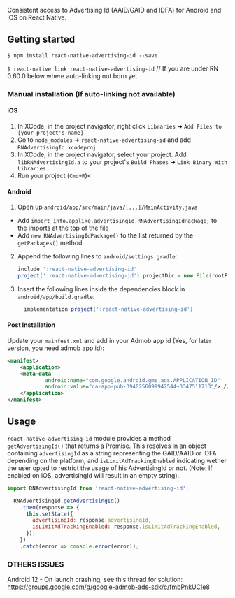 


Consistent access to Advertising Id (AAID/GAID and IDFA) for Android and iOS on React Native.

## Getting started

`$ npm install react-native-advertising-id --save`

`$ react-native link react-native-advertising-id` // If you are under RN 0.60.0 below where auto-linking not born yet.

### Manual installation (If auto-linking not available)

#### iOS 

1. In XCode, in the project navigator, right click `Libraries` ➜ `Add Files to [your project's name]`
2. Go to `node_modules` ➜ `react-native-advertising-id` and add `RNAdvertisingId.xcodeproj`
3. In XCode, in the project navigator, select your project. Add `libRNAdvertisingId.a` to your project's `Build Phases` ➜ `Link Binary With Libraries`
4. Run your project (`Cmd+R`)<

#### Android

1. Open up `android/app/src/main/java/[...]/MainActivity.java`
  - Add `import info.applike.advertisingid.RNAdvertisingIdPackage;` to the imports at the top of the file
  - Add `new RNAdvertisingIdPackage()` to the list returned by the `getPackages()` method
2. Append the following lines to `android/settings.gradle`:
    ```gradle
    include ':react-native-advertising-id'
    project(':react-native-advertising-id').projectDir = new File(rootProject.projectDir, 	'../node_modules/react-native-advertising-id/android')
    ```
3. Insert the following lines inside the dependencies block in `android/app/build.gradle`:
    ```gradle
      implementation project(':react-native-advertising-id')
    ```

#### Post Installation
 Update your `mainfest.xml` and add in your Admob app id (Yes, for later version, you need admob app id):
```xml
<manifest>
    <application>
    <meta-data
            android:name="com.google.android.gms.ads.APPLICATION_ID"
            android:value="ca-app-pub-3940256099942544~3347511713"/> // This is sample-id for testing only, don't use it in PRODUCTION!!! You will get banned for life!
    </application>
</manifest>

```

## Usage
`react-native-advertising-id` module provides a method `getAdvertisingId()` that returns a Promise.
This resolves in an object containing `advertisingId` as a string representing the GAID/AAID or IDFA depending on the platform, and `isLimitAdTrackingEnabled` indicating wether the user opted to restrict the usage of his AdvertisingId or not. (Note: If enabled on iOS, advertisingId will result in an empty string).
```javascript
import RNAdvertisingId from 'react-native-advertising-id';

  RNAdvertisingId.getAdvertisingId()
    .then(response => {
      this.setState({
        advertisingId: response.advertisingId,
        isLimitAdTrackingEnabled: response.isLimitAdTrackingEnabled,
      });
    })
    .catch(error => console.error(error));
```
  
### OTHERS ISSUES

Android 12 - On launch crashing, see this thread for solution:
https://groups.google.com/g/google-admob-ads-sdk/c/fmbPnkUCIe8